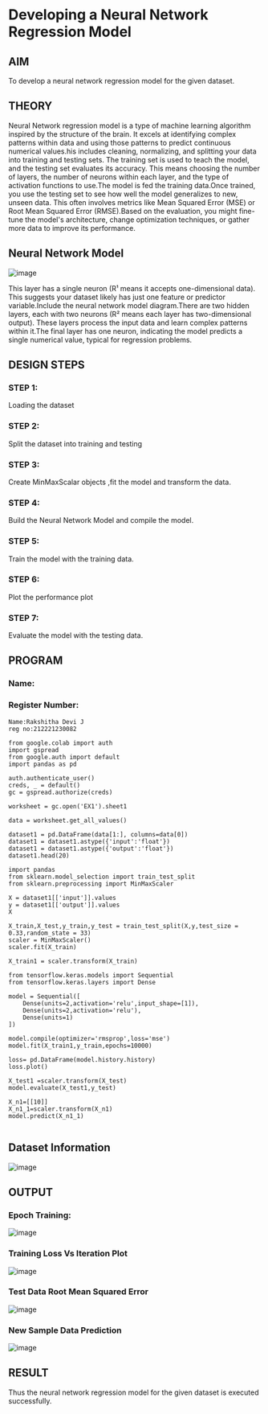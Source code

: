 # Developing a Neural Network Regression Model

## AIM

To develop a neural network regression model for the given dataset.

## THEORY

 Neural Network regression model is a type of machine learning algorithm inspired by the structure of the brain. It excels at identifying complex patterns within data and using those patterns to predict continuous numerical values.his includes cleaning, normalizing, and splitting your data into training and testing sets. The training set is used to teach the model, and the testing set evaluates its accuracy. This means choosing the number of layers, the number of neurons within each layer, and the type of activation functions to use.The model is fed the training data.Once trained, you use the testing set to see how well the model generalizes to new, unseen data. This often involves metrics like Mean Squared Error (MSE) or Root Mean Squared Error (RMSE).Based on the evaluation, you might fine-tune the model's architecture, change optimization techniques, or gather more data to improve its performance.

## Neural Network Model

![image](https://github.com/Rakshithadevi/basic-nn-model/assets/94165326/c4bd48d6-f353-4b4f-a5b8-fbe20f7a2d95)


This layer has a single neuron (R¹ means it accepts one-dimensional data). This suggests your dataset likely has just one feature or predictor variable.Include the neural network model diagram.There are two hidden layers, each with two neurons (R² means each layer has two-dimensional output). These layers process the input data and learn complex patterns within it.The final layer has one neuron, indicating the model predicts a single numerical value, typical for regression problems.

## DESIGN STEPS

### STEP 1:

Loading the dataset

### STEP 2:

Split the dataset into training and testing

### STEP 3:

Create MinMaxScalar objects ,fit the model and transform the data.

### STEP 4:

Build the Neural Network Model and compile the model.

### STEP 5:

Train the model with the training data.

### STEP 6:

Plot the performance plot

### STEP 7:

Evaluate the model with the testing data.

## PROGRAM
### Name:
### Register Number:
```
Name:Rakshitha Devi J
reg no:212221230082
```
```
from google.colab import auth
import gspread
from google.auth import default
import pandas as pd

auth.authenticate_user()
creds, _ = default()
gc = gspread.authorize(creds)

worksheet = gc.open('EX1').sheet1

data = worksheet.get_all_values()

dataset1 = pd.DataFrame(data[1:], columns=data[0])
dataset1 = dataset1.astype({'input':'float'})
dataset1 = dataset1.astype({'output':'float'})
dataset1.head(20)

import pandas
from sklearn.model_selection import train_test_split
from sklearn.preprocessing import MinMaxScaler

X = dataset1[['input']].values
y = dataset1[['output']].values
X

X_train,X_test,y_train,y_test = train_test_split(X,y,test_size = 0.33,random_state = 33)
scaler = MinMaxScaler()
scaler.fit(X_train)

X_train1 = scaler.transform(X_train)

from tensorflow.keras.models import Sequential
from tensorflow.keras.layers import Dense

model = Sequential([
    Dense(units=2,activation='relu',input_shape=[1]),
    Dense(units=2,activation='relu'),
    Dense(units=1)
])

model.compile(optimizer='rmsprop',loss='mse')
model.fit(X_train1,y_train,epochs=10000)

loss= pd.DataFrame(model.history.history)
loss.plot()

X_test1 =scaler.transform(X_test)
model.evaluate(X_test1,y_test)

X_n1=[[10]]
X_n1_1=scaler.transform(X_n1)
model.predict(X_n1_1)


```
## Dataset Information

![image](https://github.com/Rakshithadevi/basic-nn-model/assets/94165326/f9623860-f4a2-4a52-915a-e40892ac76fa)


## OUTPUT
### Epoch Training:

![image](https://github.com/Rakshithadevi/basic-nn-model/assets/94165326/87fdb53a-5fdd-4a36-899e-b8e77b007e96)


### Training Loss Vs Iteration Plot

![image](https://github.com/Rakshithadevi/basic-nn-model/assets/94165326/0f48c49a-e64a-4434-834e-3c9a2459ca98)


### Test Data Root Mean Squared Error

![image](https://github.com/Rakshithadevi/basic-nn-model/assets/94165326/2cd87753-f4f0-4205-9696-57d0cbd6e94d)


### New Sample Data Prediction

![image](https://github.com/Rakshithadevi/basic-nn-model/assets/94165326/65af48d4-e8c2-4402-8616-c767d28652f1)

## RESULT

Thus the neural network regression model for the given dataset is executed successfully.
